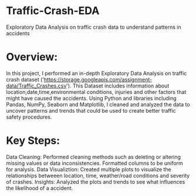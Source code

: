 # Traffic-Crash-EDA
Exploratory Data Analysis on traffic crash data to understand patterns in accidents 

# Overview:
In this project, I performed an in-depth Exploratory Data Analysis on traffic crash dataset ('https://storage.googleapis.com/assignment-data/Traffic_Crashes.csv'). This Dataset includes information about location,date,time,environmental conditions, injuries and other factors that might have caused the accidents. Using Python and libraries including Pandas, NumPy, Seaborn and Matplotlib, I cleaned and analyzed the data to uncover patterns and trends that could be used to create better traffic safety procedures. 

# Key Steps: 
Data Cleaning: Performed cleaning methods such as deleting or altering missing values or data inconsistencies. Formatted columns to be uniform for analysis. 
Data Visualiztion: Created multiple plots to visualize the relationships betweeen location, time, weather/road conditions and severity of crashes. 
Insights: Analyzed the plots and trends to see what influences the likelihood of a accident. 
